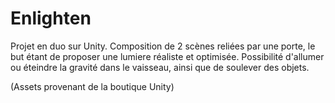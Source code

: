 # Enlighten

Projet en duo sur Unity.
Composition de 2 scènes reliées par une porte, le but étant de proposer une lumiere réaliste et optimisée.
Possibilité d'allumer ou éteindre la gravité dans le vaisseau, ainsi que de soulever des objets.

(Assets provenant de la boutique Unity)
